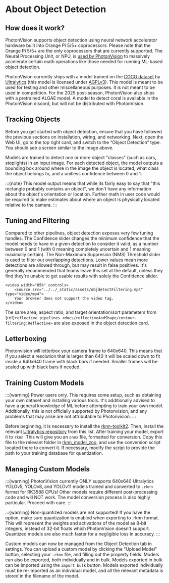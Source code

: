 # About Object Detection

## How does it work?

PhotonVision supports object detection using neural network accelerator hardware built into Orange Pi 5/5+ coprocessors. Please note that the Orange Pi 5/5+ are the only coprocessors that are currently supported. The Neural Processing Unit, or NPU, is [used by PhotonVision](https://github.com/PhotonVision/rknn_jni/tree/main) to massively accelerate certain math operations like those needed for running ML-based object detection.

PhotonVision currently ships with a model trained on the [COCO dataset](https://cocodataset.org/) by [Ultralytics](https://github.com/ultralytics/ultralytics) (this model is licensed under [AGPLv3](https://www.gnu.org/licenses/agpl-3.0.en.html)). This model is meant to be used for testing and other miscellaneous purposes. It is not meant to be used in competition. For the 2025 post-season, PhotonVision also ships with a pretrained ALGAE model. A model to detect coral is available in the PhotonVision discord, but will not be distributed with PhotonVision.

## Tracking Objects

Before you get started with object detection, ensure that you have followed the previous sections on installation, wiring, and networking. Next, open the Web UI, go to the top right card, and switch to the “Object Detection” type. You should see a screen similar to the image above.

Models are trained to detect one or more object "classes" (such as cars, stoplights) in an input image. For each detected object, the model outputs a bounding box around where in the image the object is located, what class the object belongs to, and a unitless confidence between 0 and 1.

:::{note}
This model output means that while its fairly easy to say that "this rectangle probably contains an object", we don't have any information about the object's orientation or location. Further math in user code would be required to make estimates about where an object is physically located relative to the camera.
:::

## Tuning and Filtering

Compared to other pipelines, object detection exposes very few tuning handles. The Confidence slider changes the minimum confidence that the model needs to have in a given detection to consider it valid, as a number between 0 and 1 (with 0 meaning completely uncertain and 1 meaning maximally certain). The Non-Maximum Suppresion (NMS) Threshold slider is used to filter out overlapping detections. Lower values mean more detections are allowed through, but may result in false positives. It's generally recommended that teams leave this set at the default, unless they find they're unable to get usable results with solely the Confidence slider.

```{raw} html
<video width="85%" controls>
    <source src="../../_static/assets/objdetectFiltering.mp4" type="video/mp4">
    Your browser does not support the video tag.
</video>
```

The same area, aspect ratio, and target orientation/sort parameters from {ref}`reflective pipelines <docs/reflectiveAndShape/contour-filtering:Reflective>` are also exposed in the object detection card.

## Letterboxing

Photonvision will letterbox your camera frame to 640x640. This means that if you select a resolution that is larger than 640 it will be scaled down to fit inside a 640x640 frame with black bars if needed. Smaller frames will be scaled up with black bars if needed.

## Training Custom Models

:::{warning}
Power users only. This requires some setup, such as obtaining your own dataset and installing various tools. It's additionally advised to have a general knowledge of ML before attempting to train your own model. Additionally, this is not officially supported by Photonvision, and any problems that may arise are not attributable to Photonvision.
:::

Before beginning, it is necessary to install the [rknn-toolkit2](https://github.com/airockchip/rknn-toolkit2). Then, install the relevant [Ultralytics repository](https://github.com/airockchip?tab=repositories&q=yolo&type=&language=&sort=) from this list. After training your model, export it to `rknn`. This will give you an `onnx` file, formatted for conversion. Copy this file to the relevant folder in [rknn_model_zoo](https://github.com/airockchip/rknn_model_zoo), and use the conversion script located there to convert it. If necessary, modify the script to provide the path to your training database for quantization.

## Managing Custom Models

:::{warning}
PhotonVision currently ONLY supports 640x640 Ultralytics YOLOv5, YOLOv8, and YOLOv11 models trained and converted to `.rknn` format for RK3588 CPUs! Other models require different post-processing code and will NOT work. The model conversion process is also highly particular. Proceed with care.
:::

:::{warning}
Non-quantized models are not supported! If you have the option, make sure quantization is enabled when exporting to .rknn format. This will represent the weights and activations of the model as 8-bit integers, instead of 32-bit floats which PhotonVision doesn't support. Quantized models are also much faster for a negligible loss in accuracy.
:::

Custom models can now be managed from the Object Detection tab in settings. You can upload a custom model by clicking the "Upload Model" button, selecting your `.rknn` file, and filling out the property fields. Models can also be exported, both individually and in bulk. Models exported in bulk can be imported using the `import bulk` button. Models exported individually must be re-imported as an individual model, and all the relevant metadata is stored in the filename of the model.
